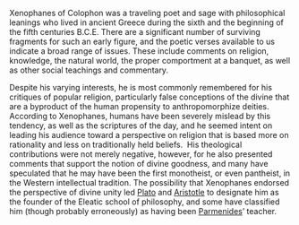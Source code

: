 Xenophanes of Colophon was a traveling poet and sage with philosophical leanings who lived in ancient Greece during the sixth and the beginning of the fifth centuries B.C.E. There are a significant number of surviving fragments for such an early figure, and the poetic verses available to us indicate a broad range of issues. These include comments on religion, knowledge, the natural world, the proper comportment at a banquet, as well as other social teachings and commentary.

Despite his varying interests, he is most commonly remembered for his critiques of popular religion, particularly false conceptions of the divine that are a byproduct of the human propensity to anthropomorphize deities. According to Xenophanes, humans have been severely mislead by this tendency, as well as the scriptures of the day, and he seemed intent on leading his audience toward a perspective on religion that is based more on rationality and less on traditionally held beliefs.  His theological contributions were not merely negative, however, for he also presented comments that support the notion of divine goodness, and many have speculated that he may have been the first monotheist, or even pantheist, in the Western intellectual tradition. The possibility that Xenophanes endorsed the perspective of divine unity led [Plato](http://www.iep.utm.edu/plato/) and [Aristotle](http://www.iep.utm.edu/aristotl/) to designate him as the founder of the Eleatic school of philosophy, and some have classified him (though probably erroneously) as having been [Parmenides](http://www.iep.utm.edu/parmenid/)’ teacher.